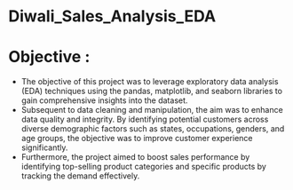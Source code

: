 # Diwali_Sales_Analysis_EDA

# Objective :

*  The objective of this project was to leverage exploratory data analysis (EDA) techniques using the pandas, matplotlib, and seaborn libraries to gain comprehensive 
   insights into the dataset.
*  Subsequent to data cleaning and manipulation, the aim was to enhance data quality and integrity. By identifying potential customers across diverse demographic 
   factors such as states, occupations, genders, and age groups, the objective was to improve customer experience significantly.
*  Furthermore, the project aimed to boost sales performance by identifying top-selling product categories and specific products by tracking the demand effectively.

